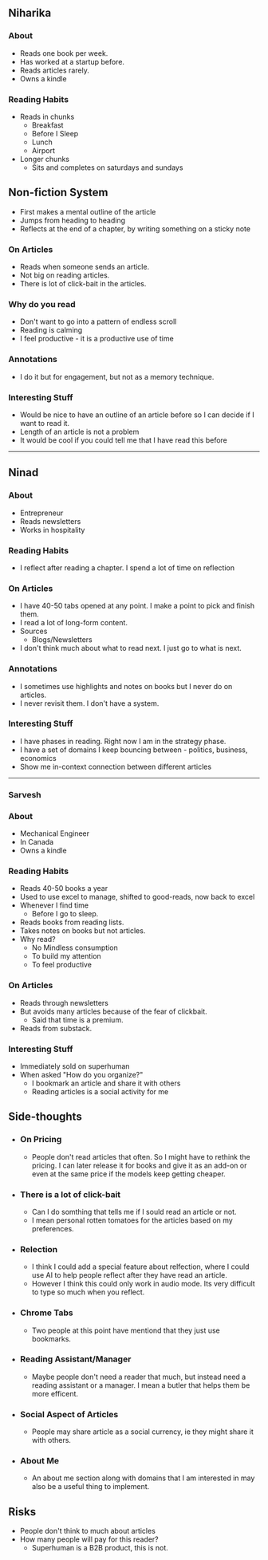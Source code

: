 ## Niharika

### About

- Reads one book per week.
- Has worked at a startup before.
- Reads articles rarely.
- Owns a kindle

### Reading Habits

- Reads in chunks
  - Breakfast
  - Before I Sleep
  - Lunch
  - Airport
- Longer chunks
  - Sits and completes on saturdays and sundays

## Non-fiction System

- First makes a mental outline of the article
- Jumps from heading to heading
- Reflects at the end of a chapter, by writing something on a sticky note

### On Articles

- Reads when someone sends an article.
- Not big on reading articles.
- There is lot of click-bait in the articles.

### Why do you read

- Don't want to go into a pattern of endless scroll
- Reading is calming
- I feel productive - it is a productive use of time

### Annotations

- I do it but for engagement, but not as a memory technique.

### Interesting Stuff

- Would be nice to have an outline of an article before so I can decide if I want to read it.
- Length of an article is not a problem
- It would be cool if you could tell me that I have read this before

---

## Ninad

### About

- Entrepreneur
- Reads newsletters
- Works in hospitality

### Reading Habits

- I reflect after reading a chapter. I spend a lot of time on reflection

### On Articles

- I have 40-50 tabs opened at any point. I make a point to pick and finish them.
- I read a lot of long-form content.
- Sources
  - Blogs/Newsletters
- I don't think much about what to read next. I just go to what is next.

### Annotations

- I sometimes use highlights and notes on books but I never do on articles.
- I never revisit them. I don't have a system.

### Interesting Stuff

- I have phases in reading. Right now I am in the strategy phase.
- I have a set of domains I keep bouncing between - politics, business, economics
- Show me in-context connection between different articles

---

### Sarvesh

### About

- Mechanical Engineer
- In Canada
- Owns a kindle

### Reading Habits

- Reads 40-50 books a year
- Used to use excel to manage, shifted to good-reads, now back to excel
- Whenever I find time
  - Before I go to sleep.
- Reads books from reading lists.
- Takes notes on books but not articles.
- Why read?
  - No Mindless consumption
  - To build my attention
  - To feel productive

### On Articles

- Reads through newsletters
- But avoids many articles because of the fear of clickbait.
  - Said that time is a premium.
- Reads from substack.

### Interesting Stuff

- Immediately sold on superhuman
- When asked "How do you organize?"
  - I bookmark an article and share it with others
  - Reading articles is a social activity for me

## Side-thoughts

- ### On Pricing
  - People don't read articles that often. So I might have to rethink the pricing. I can later release it for books and give it as an add-on or even at the same price if the models keep getting cheaper.
- ### There is a lot of click-bait
  - Can I do somthing that tells me if I sould read an article or not.
  - I mean personal rotten tomatoes for the articles based on my preferences.
- ### Relection
  - I think I could add a special feature about relfection, where I could use AI to help people reflect after they have read an article.
  - However I think this could only work in audio mode. Its very difficult to type so much when you reflect.
- ### Chrome Tabs
  - Two people at this point have mentiond that they just use bookmarks.
- ### Reading Assistant/Manager
  - Maybe people don't need a reader that much, but instead need a reading assistant or a manager. I mean a butler that helps them be more efficent.
- ### Social Aspect of Articles
  - People may share article as a social currency, ie they might share it with others.
- ### About Me
  - An about me section along with domains that I am interested in may also be a useful thing to implement.

## Risks

- People don't think to much about articles
- How many people will pay for this reader?
  - Superhuman is a B2B product, this is not.
